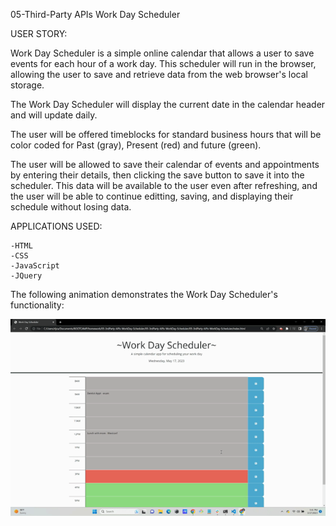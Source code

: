 05-Third-Party APIs Work Day Scheduler

USER STORY:

Work Day Scheduler is a simple online calendar that allows a user to save events for each hour of a work day. This scheduler will run in the browser, allowing the user to save and retrieve data from the web browser's local storage.

The Work Day Scheduler will display the current date in the calendar header and will update daily.

The user will be offered timeblocks for standard business hours that will be color coded for Past (gray), Present (red) and future (green).

The user will be allowed to save their calendar of events and appointments by entering their details, then clicking the save button to save it into the scheduler. This data will be available to the user even after refreshing, and the user will be able to continue editting, saving, and displaying their schedule without losing data.


APPLICATIONS USED:

    -HTML
    -CSS
    -JavaScript
    -JQuery


The following animation demonstrates the Work Day Scheduler's functionality:

![Scheduler in action](assets/scheduler.gif)


